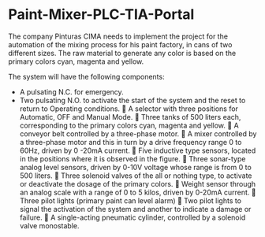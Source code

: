 # Paint-Mixer-PLC-TIA-Portal
The company Pinturas CIMA needs to implement the project for the automation of the
mixing process for his paint factory, in cans of two different sizes.
The raw material to generate any color is based on the primary colors cyan,
magenta and yellow.

The system will have the following components:

* A pulsating N.C. for emergency.
* Two pulsating N.O. to activate the start of the system and the reset to return to
Operating conditions.
 A selector with three positions for Automatic, OFF and Manual Mode.
 Three tanks of 500 liters each, corresponding to the primary colors
cyan, magenta and yellow.
 A conveyor belt controlled by a three-phase motor.
 A mixer controlled by a three-phase motor and this in turn by a drive
frequency range 0 to 60Hz, driven by 0 -20mA current.
 Five inductive type sensors, located in the positions where it is observed
in the figure.
 Three sonar-type analog level sensors, driven by 0-10V voltage
whose range is from 0 to 500 liters.
 Three solenoid valves of the all or nothing type, to activate or deactivate the dosage
of the primary colors.
 Weight sensor through an analog scale with a range of 0 to 5 kilos,
driven by 0-20mA current.
 Three pilot lights (primary paint can level alarm)
 Two pilot lights to signal the activation of the system and another to indicate a
damage or failure.
 A single-acting pneumatic cylinder, controlled by a solenoid valve
monostable.
